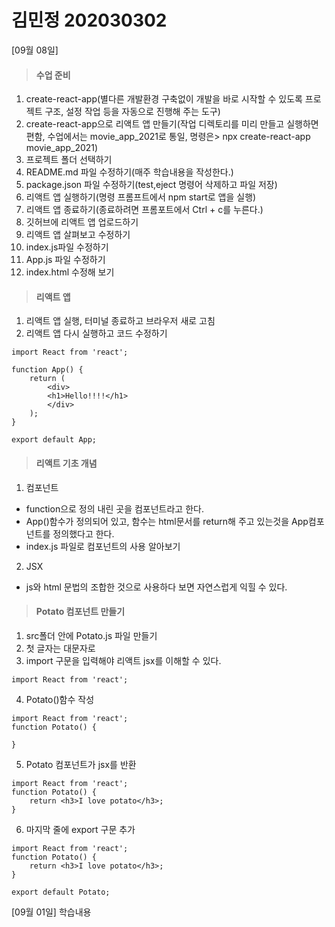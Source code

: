 # 김민정 202030302

[09월 08일]
>#### 수업 준비
1. create-react-app(별다른 개발환경 구축없이 개발을 바로 시작할 수 있도록 프로젝트 구조, 설정 작업 등을 자동으로 진행해 주는 도구)
2. create-react-app으로 리액트 앱 만들기(작업 디렉토리를 미리 만들고 실행하면 편함, 수업에서는 movie_app_2021로 통일, 명령은> npx create-react-app movie_app_2021)
3. 프로젝트 폴더 선택하기
4. README.md 파일 수정하기(매주 학습내용을 작성한다.)
5. package.json 파일 수정하기(test,eject 명령어 삭제하고 파일 저장)
6. 리액트 앱 실행하기(명령 프롬프트에서 npm start로 앱을 실행)
7. 리액트 앱 종료하기(종료하려면 프롬포트에서 Ctrl + c를 누른다.)
8. 깃허브에 리액트 앱 업로드하기
9. 리액트 앱 살펴보고 수정하기
10. index.js파일 수정하기
11. App.js 파일 수정하기
12. index.html 수정해 보기
>#### 리액트 앱
1. 리액트 앱 실행, 터미널 종료하고 브라우저 새로 고침
2. 리액트 앱 다시 실행하고 코드 수정하기
```
import React from 'react';

function App() {
    return (
        <div>
        <h1>Hello!!!!</h1>
        </div>
    );
}

export default App;
```
>#### 리액트 기초 개념 
1. 컴포넌트
- function으로 정의 내린 곳을 컴포넌트라고 한다.
- App()함수가 정의되어 있고, 함수는 html문서를 return해 주고 있는것을 App컴포넌트를 정의했다고 한다.
- index.js 파일로 컴포넌트의 사용 알아보기
2. JSX
- js와 html 문법의 조합한 것으로 사용하다 보면 자연스럽게 익힐 수 있다.
>#### Potato 컴포넌트 만들기
1. src폴더 안에 Potato.js 파일 만들기
2. 첫 글자는 대문자로
3. import 구문을 입력해야 리액트 jsx를 이해할 수 있다.
```
import React from 'react';
```
4. Potato()함수 작성
```
import React from 'react';
function Potato() {

}
```
5. Potato 컴포넌트가 jsx를 반환
```
import React from 'react';
function Potato() {
    return <h3>I love potato</h3>;
}
```
6. 마지막 줄에 export 구문 추가
```
import React from 'react';
function Potato() {
    return <h3>I love potato</h3>;
}

export default Potato;
```

[09월 01일]
학습내용